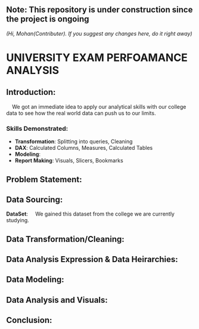 ## Note: This repository is under construction since the project is ongoing
_(Hi, Mohan(Contributer). If you suggest any changes here, do it right away)_


# UNIVERSITY EXAM PERFOAMANCE ANALYSIS

## Introduction:
&nbsp;&nbsp;&nbsp;&nbsp;We got an immediate idea to apply our analytical skills with our college data to see how the real world data can push us to our limits. 
### Skills Demonstrated:
* **Transformation**: Splitting into queries, Cleaning
* **DAX**: Calculated Columns, Measures, Calculated Tables
* **Modeling**: 
* **Report Making**: Visuals, Slicers, Bookmarks
## Problem Statement:

## Data Sourcing:
**DataSet**: 
&nbsp;&nbsp;&nbsp;&nbsp;We gained this dataset from the college we are currently studying.
## Data Transformation/Cleaning:

## Data Analysis Expression & Data Heirarchies:

## Data Modeling:

## Data Analysis and Visuals:

## Conclusion:
